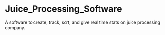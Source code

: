 # Juice_Processing_Software
A software to create, track, sort, and give real time stats on juice processing company.
